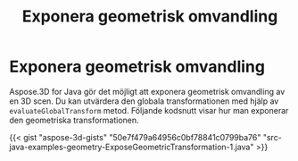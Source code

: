 ﻿---
title: Exponera geometrisk omvandling
type: docs
weight: 50
url: /sv/java/expose-geometric-transformation/
description: Aspose.3D for Java gör det möjligt att exponera geometrisk omvandling av en 3D scen. Du kan utvärdera den globala transformationen med hjälp av evalueringGlobalTransform metod.
---
# **Exponera geometrisk omvandling**
Aspose.3D for Java gör det möjligt att exponera geometrisk omvandling av en 3D scen. Du kan utvärdera den globala transformationen med hjälp av `evaluateGlobalTransform` metod. Följande kodsnutt visar hur man exponerar den geometriska transformationen.

{{< gist "aspose-3d-gists" "50e7f479a64956c0bf78841c0799ba76" "src-java-examples-geometry-ExposeGeometricTransformation-1.java" >}}
